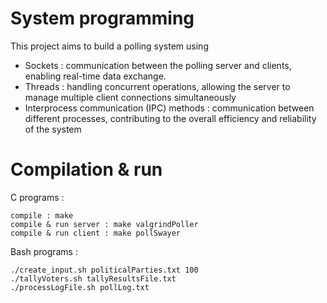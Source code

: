 # System programming 

This project aims to build a polling system using 
- Sockets : communication between the polling server and clients, enabling real-time data exchange. 
- Threads : handling concurrent operations, allowing the server to manage multiple client connections simultaneously
- Interprocess communication (IPC) methods : communication between different processes, contributing to the overall efficiency and reliability of the system
   
# Compilation & run

C programs : 

    compile : make
    compile & run server : make valgrindPoller
    compile & run client : make pollSwayer

Bash programs : 

    ./create_input.sh politicalParties.txt 100
    ./tallyVoters.sh tallyResultsFile.txt
    ./processLogFile.sh pollLog.txt
